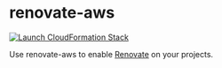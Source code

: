 # renovate-aws

[![Launch CloudFormation Stack](https://s3.amazonaws.com/cloudformation-examples/cloudformation-launch-stack.png)](https://console.aws.amazon.com/cloudformation/home#/stacks/new?stackName=renovate&templateURL=https://s3-eu-west-1.amazonaws.com/renovate/cf-template/0.0.1/renovate.yml)

Use renovate-aws to enable [Renovate] on your projects.


[Renovate]: https://github.com/renovatebot/renovate
